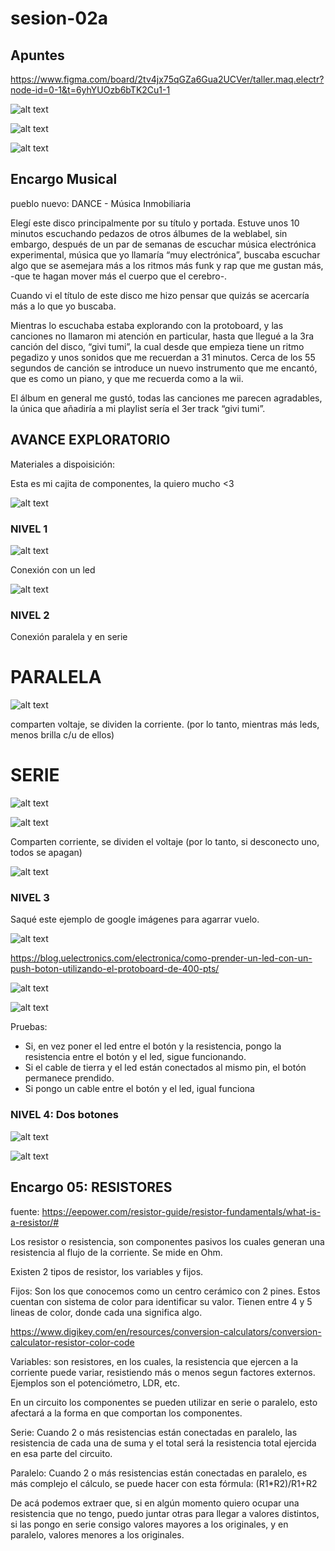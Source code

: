 # sesion-02a

## Apuntes

https://www.figma.com/board/2tv4jx75qGZa6Gua2UCVer/taller.maq.electr?node-id=0-1&t=6yhYUOzb6bTK2Cu1-1

![alt text](tme-02a-apunte.intro.png)

![alt text](tme-02a-apunte.png)

![alt text](tme-02a-apunte.rlvnt.png)

## Encargo Musical

pueblo nuevo:
DANCE - Música Inmobiliaria

Elegí este disco principalmente por su título y portada. Estuve unos 10 minutos escuchando pedazos de otros álbumes de la weblabel, sin embargo, después de un par de semanas de escuchar música electrónica experimental, música que yo llamaría “muy electrónica”, buscaba escuchar algo que se asemejara más a los ritmos más funk y rap que me gustan más, -que te hagan mover más el cuerpo que el cerebro-.

Cuando vi el título de este disco me hizo pensar que quizás se acercaría más a lo que yo buscaba.

Mientras lo escuchaba estaba explorando con la protoboard, y las canciones no llamaron mi atención en particular, hasta que llegué a la 3ra canción del disco, “givi tumi”, la cual desde que empieza tiene un ritmo pegadizo y unos sonidos que me recuerdan a 31 minutos. Cerca de los 55 segundos de canción se introduce un nuevo instrumento que me encantó, que es como un piano, y que me recuerda como a la wii.

El álbum en general me gustó, todas las canciones me parecen agradables, la única que añadiría a mi playlist sería el 3er track “givi tumi”.



## AVANCE EXPLORATORIO


Materiales a dispoisición: 

Esta es mi cajita de componentes, la quiero mucho <3

![alt text](tme-02a-componentes.jpg)

### NIVEL 1

![alt text](nivel1-foto.jpg)

Conexión con un led

![alt text](nivel1-diagrama.png)


### NIVEL 2

Conexión paralela y en serie

# PARALELA

![alt text](nivel2-foto.paralelo.jpg)

comparten voltaje, se dividen la corriente. (por lo tanto, mientras más leds, menos brilla c/u de ellos)


# SERIE

![alt text](nivel2-foto.serie.jpg)

![alt text](nivel2-foto2.jpg)

Comparten corriente, se dividen el voltaje (por lo tanto, si desconecto uno, todos se apagan)

![alt text](nivel2-diagrama.png)

### NIVEL 3

Saqué este ejemplo de google imágenes para agarrar vuelo.

![alt text](nivel3-diagrama.jpg)

<https://blog.uelectronics.com/electronica/como-prender-un-led-con-un-push-boton-utilizando-el-protoboard-de-400-pts/>

![alt text](nivel3-foto.jpg)

![alt text](nivel3-foto2.jpg)

Pruebas:

- Si, en vez poner el led entre el botón y la resistencia, pongo la resistencia entre el botón y el led, sigue funcionando.
- Si el cable de tierra y el led están conectados al mismo pin, el botón permanece prendido.
- Si pongo un cable entre el botón y el led, igual funciona

### NIVEL 4: Dos botones

![alt text](nivel4-foto.jpg)

![alt text](nivel4-foto2.jpg)


## Encargo 05: RESISTORES

fuente: <https://eepower.com/resistor-guide/resistor-fundamentals/what-is-a-resistor/#>

Los resistor o resistencia, son componentes pasivos los cuales generan una resistencia al flujo de la corriente. Se mide en Ohm.

Existen 2 tipos de resistor, los variables y fijos.

Fijos: Son los que conocemos como un centro cerámico con 2 pines. Estos cuentan con sistema de color para identificar su valor. Tienen entre 4 y 5 lineas de color, donde cada una significa algo. 

<https://www.digikey.com/en/resources/conversion-calculators/conversion-calculator-resistor-color-code>

Variables: son resistores, en los cuales, la resistencia que ejercen a la corriente puede variar, resistiendo más o menos segun factores externos. Ejemplos son el potenciómetro, LDR, etc.

En un circuito los componentes se pueden utilizar en serie o paralelo, esto afectará a la forma en que comportan los componentes.

Serie: Cuando 2 o más resistencias están conectadas en paralelo, las resistencia de cada una de suma y el total será la resistencia total ejercida en esa parte del circuito.

Paralelo: Cuando 2 o más resistencias están conectadas en paralelo, es más complejo el cálculo, se puede hacer con esta fórmula: (R1*R2)/R1+R2

De acá podemos extraer que, si en algún momento quiero ocupar una resistencia que no tengo, puedo juntar otras para llegar a valores distintos, si las pongo en serie consigo valores mayores a los originales, y en paralelo, valores menores a los originales.
